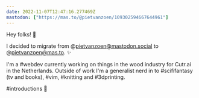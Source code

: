 ```yaml
---
date: 2022-11-07T12:47:16.277469Z
mastodon: ["https://mas.to/@pietvanzoen/109302594667644961"]
---
```

Hey folks! 👋 

I decided to migrate from @pietvanzoen@mastodon.social to @pietvanzoen@mas.to. ✨

I'm a #webdev currently working on things in the wood industry for Cutr.ai in the Netherlands. Outside of work I'm a generalist nerd in to #scififantasy (tv and books), #vim, #knitting and #3dprinting. 

#introductions 😬
